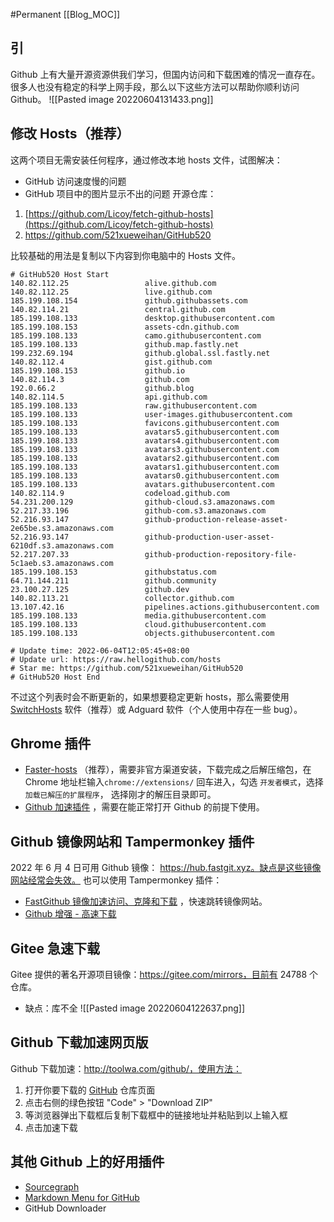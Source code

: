 #Permanent
[[Blog_MOC]] 

## 引
Github 上有大量开源资源供我们学习，但国内访问和下载困难的情况一直存在。很多人也没有稳定的科学上网手段，那么以下这些方法可以帮助你顺利访问 Github。
![[Pasted image 20220604131433.png]]
## 修改 Hosts（推荐）
这两个项目无需安装任何程序，通过修改本地 hosts 文件，试图解决：
- GitHub 访问速度慢的问题
- GitHub 项目中的图片显示不出的问题
开源仓库：
1.  [https://github.com/Licoy/fetch-github-hosts](https://github.com/Licoy/fetch-github-hosts)
2.  https://github.com/521xueweihan/GitHub520

比较基础的用法是复制以下内容到你电脑中的 Hosts 文件。
```
# GitHub520 Host Start
140.82.112.25                 alive.github.com
140.82.112.25                 live.github.com
185.199.108.154               github.githubassets.com
140.82.114.21                 central.github.com
185.199.108.133               desktop.githubusercontent.com
185.199.108.153               assets-cdn.github.com
185.199.108.133               camo.githubusercontent.com
185.199.108.133               github.map.fastly.net
199.232.69.194                github.global.ssl.fastly.net
140.82.112.4                  gist.github.com
185.199.108.153               github.io
140.82.114.3                  github.com
192.0.66.2                    github.blog
140.82.114.5                  api.github.com
185.199.108.133               raw.githubusercontent.com
185.199.108.133               user-images.githubusercontent.com
185.199.108.133               favicons.githubusercontent.com
185.199.108.133               avatars5.githubusercontent.com
185.199.108.133               avatars4.githubusercontent.com
185.199.108.133               avatars3.githubusercontent.com
185.199.108.133               avatars2.githubusercontent.com
185.199.108.133               avatars1.githubusercontent.com
185.199.108.133               avatars0.githubusercontent.com
185.199.108.133               avatars.githubusercontent.com
140.82.114.9                  codeload.github.com
54.231.200.129                github-cloud.s3.amazonaws.com
52.217.33.196                 github-com.s3.amazonaws.com
52.216.93.147                 github-production-release-asset-2e65be.s3.amazonaws.com
52.216.93.147                 github-production-user-asset-6210df.s3.amazonaws.com
52.217.207.33                 github-production-repository-file-5c1aeb.s3.amazonaws.com
185.199.108.153               githubstatus.com
64.71.144.211                 github.community
23.100.27.125                 github.dev
140.82.113.21                 collector.github.com
13.107.42.16                  pipelines.actions.githubusercontent.com
185.199.108.133               media.githubusercontent.com
185.199.108.133               cloud.githubusercontent.com
185.199.108.133               objects.githubusercontent.com

# Update time: 2022-06-04T12:05:45+08:00
# Update url: https://raw.hellogithub.com/hosts
# Star me: https://github.com/521xueweihan/GitHub520
# GitHub520 Host End
```

不过这个列表时会不断更新的，如果想要稳定更新 hosts，那么需要使用 [SwitchHosts](https://github.com/oldj/SwitchHosts) 软件（推荐）或 Adguard 软件（个人使用中存在一些 bug）。

## Ghrome 插件
- [Faster-hosts](https://github.com/gauseen/faster-hosts) （推荐），需要非官方渠道安装，下载完成之后解压缩包，在Chrome 地址栏输入`chrome://extensions/` 回车进入，勾选 `开发者模式`，选择 `加载已解压的扩展程序`， 选择刚才的解压目录即可。
- [Github 加速插件](https://chrome.google.com/webstore/detail/github%E5%8A%A0%E9%80%9F/ffjjnphohkfckeplcjflmgneebafggej?hl=zh-CN) ，需要在能正常打开 Github 的前提下使用。

## Github 镜像网站和 Tampermonkey 插件
2022 年 6 月 4 日可用 Github 镜像： https://hub.fastgit.xyz。缺点是这些镜像网站经常会失效。
也可以使用 Tampermonkey 插件：
- [FastGithub 镜像加速访问、克隆和下载](https://greasyfork.org/zh-CN/scripts/397419-fastgithub-%E9%95%9C%E5%83%8F%E5%8A%A0%E9%80%9F%E8%AE%BF%E9%97%AE-%E5%85%8B%E9%9A%86%E5%92%8C%E4%B8%8B%E8%BD%BD) ，快速跳转镜像网站。
- [Github 增强 - 高速下载](https://greasyfork.org/zh-CN/scripts/412245-github-%E5%A2%9E%E5%BC%BA-%E9%AB%98%E9%80%9F%E4%B8%8B%E8%BD%BD)

## Gitee 急速下载
Gitee 提供的著名开源项目镜像：https://gitee.com/mirrors，目前有 24788 个仓库。
- 缺点：库不全
![[Pasted image 20220604122637.png]]

## Github 下载加速网页版
Github 下载加速：http://toolwa.com/github/，使用方法：
1.  打开你要下载的 [GitHub](https://github.com/) 仓库页面
2.  点击右侧的绿色按钮 "Code" > "Download ZIP"
3.  等浏览器弹出下载框后复制下载框中的链接地址并粘贴到以上输入框
4.  点击加速下载

## 其他 Github 上的好用插件
- [Sourcegraph](https://chrome.google.com/webstore/detail/sourcegraph/dgjhfomjieaadpoljlnidmbgkdffpack)
- [Markdown Menu for GitHub](https://chrome.google.com/webstore/detail/markdown-menu-for-github/jekgocfoijmbgcjejohdgmojaejofdpo)
- GitHub Downloader
